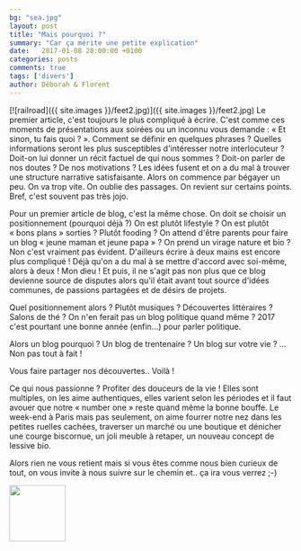 ```yaml
---
bg: "sea.jpg"
layout: post
title: "Mais pourquoi ?"
summary: "Car ça mérite une petite explication"
date:   2017-01-08 20:00:00 +0100
categories: posts
comments: true
tags: ['divers']
author: Déborah & Florent
---
```


[![railroad]({{ site.images }}/feet2.jpg)]({{ site.images }}/feet2.jpg)
Le premier article, c'est toujours le plus compliqué à écrire. C'est comme ces moments de présentations aux soirées ou un inconnu vous demande : « Et sinon, tu fais quoi ? ». Comment se définir en quelques phrases ? Quelles informations seront les plus susceptibles d'intéresser notre interlocuteur ? Doit-on lui donner un récit factuel de qui nous sommes ? Doit-on parler de nos doutes ? De nos motivations ? Les idées fusent et on a du mal à trouver une structure narrative satisfaisante. Alors on commence par bégayer un peu. On va trop vite. On oublie des passages. On revient sur certains points. Bref, c'est souvent pas très jojo.

Pour un premier article de blog, c'est la même chose. On doit se choisir un positionnement (pourquoi déjà ?) On est plutôt lifestyle ? On est plutôt « bons plans » sorties ? Plutôt fooding ? On attend d'être parents pour faire un blog « jeune maman et jeune papa » ? On prend un virage nature et bio ? Non c'est vraiment pas évident. D'ailleurs écrire à deux mains est encore plus compliqué ! Déjà qu'on a du mal à se mettre d'accord avec soi-même, alors à deux ! Mon dieu ! Et puis, il ne s'agit pas non plus que ce blog devienne source de disputes alors qu'il était avant tout source d'idées communes, de passions partagées et de désirs de projets. 

Quel positionnement alors ? Plutôt musiques ? Découvertes littéraires ? Salons de thé ? On n'en ferait pas un blog politique quand même ? 2017 c'est pourtant une bonne année (enfin…) pour parler politique.

Alors un blog pourquoi ? Un blog de trentenaire ? Un blog sur votre vie ? … Non pas tout à fait !

Vous faire partager nos découvertes.. Voilà !

Ce qui nous passionne ? Profiter des douceurs de la vie ! 
Elles sont multiples, on les aime authentiques, elles varient selon les périodes et il faut avouer que notre « number one » reste quand même la bonne bouffe. 
Le week-end à Paris mais pas seulement, on aime fourrer notre nez dans les petites ruelles cachées, traverser un marché ou une boutique et dénicher une courge biscornue, un joli meuble à retaper, un nouveau concept de lessive bio.


Alors rien ne vous retient mais si vous êtes comme nous bien curieux de tout, on vous invite à nous suivre sur le chemin et.. ça ira vous verrez ;-)

<img src="{{ site.url }}{{ site.images }}/bike.svg" width="100"/>
